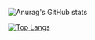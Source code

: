 ![Anurag's GitHub stats](https://github-readme-stats.vercel.app/api?username=zhdandeveloper&show_icons=true&theme=dark)


[![Top Langs](https://github-readme-stats.vercel.app/api/top-langs/?username=zhdandeveloper&layout=compact&theme=dark)](https://github.com/anuraghazra/github-readme-stats)
